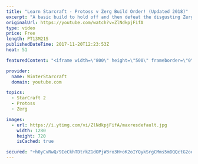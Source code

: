 ```yaml
---
title: "Learn Starcraft - Protoss v Zerg Build Order! (Updated 2018)"
excerpt: "A basic build to hold off and then defeat the disgusting Zerg! Meant for lower level players who have little direction, not for high level players looking for the dankest meta :) -- Watch live at https://www.twitch.tv/wintergaming"
originalUrl: https://youtube.com/watch?v=ZlNdkpjFifA
type: video
price: Free
length: PT13M21S
publishedDateTime: 2017-11-20T12:23:53Z
heat: 51

featuredContent: "<iframe width=\"800\" height=\"500\" frameborder=\"0\" src=\"https://www.youtube.com/embed/ZlNdkpjFifA\" allow=\"accelerometer; autoplay; encrypted-media; gyroscope; picture-in-picture\" allowfullscreen></iframe>"

provider:
  name: WinterStarcraft
  domain: youtube.com

topics:
  - StarCraft 2
  - Protoss
  - Zerg

images:
  - url: https://i.ytimg.com/vi/ZlNdkpjFifA/maxresdefault.jpg
    width: 1280
    height: 720
    isCached: true

secured: "+h0yCvRwQ/9IeCkhTDtrkZGdOPjW3ro3H+oK2oIYQykSrgCMms5mDQQctG2oos8X/28mi5qVfAb7M68fR/jSvcGVa0xFgLIQSTCk/aA+zlmmsr7tIwTSbbJ+hWOPyFRbv8HVwCEOIP2qTEfp57glPnr/lFbQwHYpsijK+V2aG10Sblcd/zeM6rUCEmGWp8g0Hx+oyaTVWxWiNSFXnKEXKOyMggni+0EcYra4I9ZAqJha6497NphqWZyCc3l80eA6kUJFut9trz+8QEYVx1MQOxly4YlVZhk1iRIY611db8MuFavIuexnCrWgVpInRvG5lTuqbmeuI4C3TqEXxCrL1ZYw/e/JRCYvnwUG3FjmybEUekPBduIB90U3iMo8A8Id8HVCme0AtL2VQSGcbPHzX2G89HD4PUUmzX4OyQ8mb8Y=;CrMZJI1YZQvK/rbIiD/wWw=="
---
```


